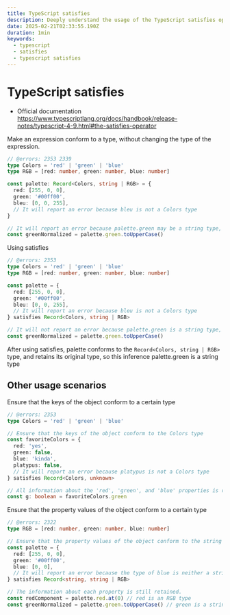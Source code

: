 ```yaml
---
title: TypeScript satisfies
description: Deeply understand the usage of the TypeScript satisfies operator, ensuring type safety while maintaining type inference, improving code quality and development experience
date: 2025-02-21T02:33:55.190Z
duration: 1min
keywords:
  - typescript
  - satisfies
  - typescript satisfies
---
```


# TypeScript satisfies

- Official documentation https://www.typescriptlang.org/docs/handbook/release-notes/typescript-4-9.html#the-satisfies-operator

Make an expression conform to a type, without changing the type of the expression.

```ts twoslash
// @errors: 2353 2339
type Colors = 'red' | 'green' | 'blue'
type RGB = [red: number, green: number, blue: number]

const palette: Record<Colors, string | RGB> = {
  red: [255, 0, 0],
  green: '#00ff00',
  bleu: [0, 0, 255],
  // It will report an error because bleu is not a Colors type
}

// It will report an error because palette.green may be a string type, or an RGB type, and the string type does not have a toUpperCase method
const greenNormalized = palette.green.toUpperCase()
```

Using satisfies

```ts twoslash
// @errors: 2353
type Colors = 'red' | 'green' | 'blue'
type RGB = [red: number, green: number, blue: number]

const palette = {
  red: [255, 0, 0],
  green: '#00ff00',
  bleu: [0, 0, 255],
  // It will report an error because bleu is not a Colors type
} satisfies Record<Colors, string | RGB>

// It will not report an error because palette.green is a string type, and has a toUpperCase method
const greenNormalized = palette.green.toUpperCase()
```

After using satisfies, palette conforms to the `Record<Colors, string | RGB>` type, and retains its original type, so this inference palette.green is a string type

## Other usage scenarios

Ensure that the keys of the object conform to a certain type

```ts twoslash
// @errors: 2353
type Colors = 'red' | 'green' | 'blue'

// Ensure that the keys of the object conform to the Colors type
const favoriteColors = {
  red: 'yes',
  green: false,
  blue: 'kinda',
  platypus: false,
  // It will report an error because platypus is not a Colors type
} satisfies Record<Colors, unknown>

// All information about the 'red', 'green', and 'blue' properties is retained, not unknown type
const g: boolean = favoriteColors.green
```

Ensure that the property values of the object conform to a certain type

```ts twoslash
// @errors: 2322
type RGB = [red: number, green: number, blue: number]

// Ensure that the property values of the object conform to the string and RGB type
const palette = {
  red: [255, 0, 0],
  green: '#00ff00',
  blue: [0, 0],
  // It will report an error because the type of blue is neither a string type nor an RGB type
} satisfies Record<string, string | RGB>

// The information about each property is still retained.
const redComponent = palette.red.at(0) // red is an RGB type
const greenNormalized = palette.green.toUpperCase() // green is a string type
```
